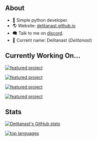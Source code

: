 ## About

- 🚀 Simple python developer.
- 🌎 Website: [delitanast.github.io](https://delitanast.github.io/)
- 🗨️ Talk to me on [discord](https://discord.gg/bp2Sp8qSPm).
- 👶 Current name: Delitanast (_Delitanast_)

## Currently Working On...
[![featured project](https://github-readme-stats.vercel.app/api/pin/?username=delitanast&repo=calculator&theme=nord)](https://github.com/delitanast/calculator)

[![featured project](https://github-readme-stats.vercel.app/api/pin/?username=delitanast&repo=generator-passwords&theme=nord)](https://github.com/delitanast/generator-passwords)

[![featured project](https://github-readme-stats.vercel.app/api/pin/?username=delitanast&repo=pyowner&theme=nord)](https://github.com/delitanast/pyowner)

[![featured project](https://github-readme-stats.vercel.app/api/pin/?username=qlauncher&repo=qlauncher&theme=nord)](https://github.com/qlauncher/qlauncher)

## Stats

[![Delitanast's GitHub stats](https://github-readme-stats.vercel.app/api?username=delitanast&theme=nord&show_icons=true&count_private=true)](https://github.com/delitanast)

[![top languages](https://github-readme-stats.vercel.app/api/top-langs/?username=delitanast&theme=nord&langs_count=4&layout=compact&hide=java)](https://github.com/delitanast)
